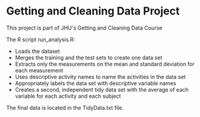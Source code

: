 # Getting and Cleaning Data Project
This project is part of JHU's Getting and Cleaning Data Course

The R script run_analysis.R:
* Loads the dataset
* Merges the training and the test sets to create one data set
* Extracts only the measurements on the mean and standard deviation for each measurement 
* Uses descriptive activity names to name the activities in the data set
* Appropriately labels the data set with descriptive variable names
* Creates a second, independent tidy data set with the average of each variable for each activity and each subject

The final data is located in the TidyData.txt file. 

